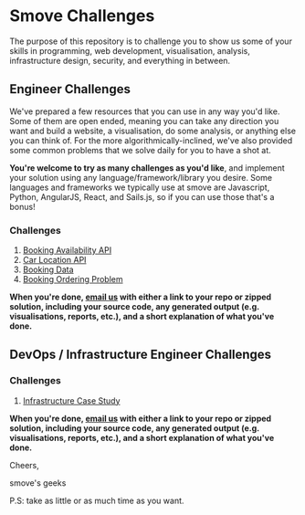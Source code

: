 # Smove Challenges

The purpose of this repository is to challenge you to show us some of your skills in programming, web development, visualisation, analysis, infrastructure design, security, and everything in between.

## Engineer Challenges

We've prepared a few resources that you can use in any way you'd like. Some of them are open ended, meaning you can take any direction you want and build a website, a visualisation, do some analysis, or anything else you can think of. For the more algorithmically-inclined, we've also provided some common problems that we solve daily for you to have a shot at.

**You're welcome to try as many challenges as you'd like**, and implement your solution using any language/framework/library you desire. Some languages and frameworks we typically use at smove are Javascript, Python, AngularJS, React, and Sails.js, so if you can use those that's a bonus!

### Challenges
1. [Booking Availability API](challenges/availability.md)
2. [Car Location API](challenges/location.md)
3. [Booking Data](challenges/bookingdata.md)
4. [Booking Ordering Problem](challenges/bookingordering.md)

**When you're done, [email us](mailto:jamesw@smove.sg) with either a link to your repo or zipped solution, including your source code, any generated output (e.g. visualisations, reports, etc.), and a short explanation of what you've done.**

## DevOps / Infrastructure Engineer Challenges

### Challenges
1. [Infrastructure Case Study](challenges/infCaseStudy.md)

**When you're done, [email us](mailto:jamesw@smove.sg) with either a link to your repo or zipped solution, including your source code, any generated output (e.g. visualisations, reports, etc.), and a short explanation of what you've done.**

Cheers,

smove's geeks

P.S: take as little or as much time as you want.
